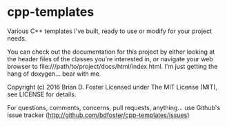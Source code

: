 # cpp-templates
Various C++ templates I've built, ready to use or modify for your project needs.

You can check out the documentation for this project by either looking at the header files of the classes you're interested in, or navigate your web browser to file:///path/to/project/docs/html/index.html. I'm just getting the hang of doxygen... bear with me.

Copyright (c) 2016 Brian D. Foster
Licensed under The MIT License (MIT), see LICENSE for details.

For questions, comments, concerns, pull requests, anything... use Github's issue tracker (http://github.com/bdfoster/cpp-templates/issues)
